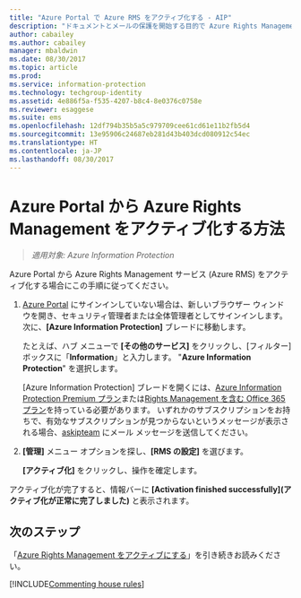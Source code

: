 ```yaml
---
title: "Azure Portal で Azure RMS をアクティブ化する - AIP"
description: "ドキュメントとメールの保護を開始する目的で Azure Rights Management サービスをアクティブ化する手順です。"
author: cabailey
ms.author: cabailey
manager: mbaldwin
ms.date: 08/30/2017
ms.topic: article
ms.prod: 
ms.service: information-protection
ms.technology: techgroup-identity
ms.assetid: 4e886f5a-f535-4207-b8c4-8e0376c0758e
ms.reviewer: esaggese
ms.suite: ems
ms.openlocfilehash: 12df794b35b5a5c979709cee61cd61e11b2fb5d4
ms.sourcegitcommit: 13e95906c24687eb281d43b403dcd080912c54ec
ms.translationtype: HT
ms.contentlocale: ja-JP
ms.lasthandoff: 08/30/2017
---
```

# <a name="how-to-activate-azure-rights-management-from-the-azure-portal"></a>Azure Portal から Azure Rights Management をアクティブ化する方法

>*適用対象: Azure Information Protection*

Azure Portal から Azure Rights Management サービス (Azure RMS) をアクティブ化する場合にこの手順に従ってください。

1. [Azure Portal](https://portal.azure.com) にサインインしていない場合は、新しいブラウザー ウィンドウを開き、セキュリティ管理者または全体管理者としてサインインします。次に、**[Azure Information Protection]** ブレードに移動します。
    
    たとえば、ハブ メニューで **[その他のサービス]** をクリックし、[フィルター] ボックスに「**Information**」と入力します。 "**Azure Information Protection**" を選択します。
    
    [Azure Information Protection] ブレードを開くには、[Azure Information Protection Premium プラン](https://www.microsoft.com/cloud-platform/azure-information-protection-pricing)または[Rights Management を含む Office 365 プラン](http://download.microsoft.com/download/E/C/F/ECF42E71-4EC0-48FF-AA00-577AC14D5B5C/Azure_Information_Protection_licensing_datasheet_EN-US.pdf)を持っている必要があります。 いずれかのサブスクリプションをお持ちで、有効なサブスクリプションが見つからないというメッセージが表示される場合、[askipteam](mailto:askipteam@microsoft.com?subject=I%20cannot%20activate%20RMS) にメール メッセージを送信してください。

2. **[管理]** メニュー オプションを探し、**[RMS の設定]** を選びます。  
    
    **[アクティブ化]** をクリックし、操作を確定します。 

アクティブ化が完了すると、情報バーに **[Activation finished successfully]\(アクティブ化が正常に完了しました\)** と表示されます。


## <a name="next-steps"></a>次のステップ
「[Azure Rights Management をアクティブにする](activate-service.md#configuring-onboarding-controls-for-a-phased-deployment)」を引き続きお読みください。


[!INCLUDE[Commenting house rules](../includes/houserules.md)]